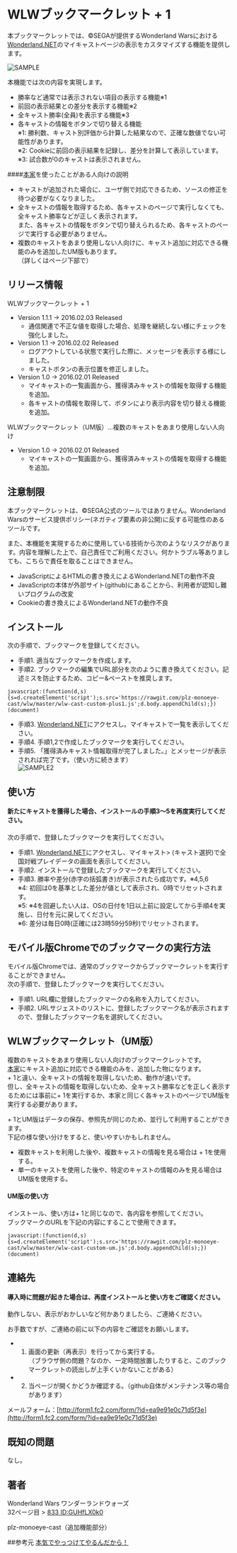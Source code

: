 WLWブックマークレット + 1
====

本ブックマークレットでは、&copy;SEGAが提供するWonderland Warsにおける[Wonderland.NET](https://wonderland-wars.net/)のマイキャストページの表示をカスタマイズする機能を提供します。

![SAMPLE](sample.png)

本機能では次の内容を実現します。
* 勝率など通常では表示されない項目の表示する機能※1  
* 前回の表示結果との差分を表示する機能※2  
* 全キャスト勝率(全員)を表示する機能※3  
* 各キャストの情報をボタンで切り替える機能  
※1: 勝利数、キャスト別評価から計算した結果なので、正確な数値でない可能性があります。  
※2: Cookieに前回の表示結果を記録し、差分を計算して表示しています。  
※3: 試合数が0のキャストは表示されません。

####[本家](https://github.com/syara-temp/wlw)を使ったことがある人向けの説明
* キャストが追加された場合に、ユーザ側で対応できるため、ソースの修正を待つ必要がなくなりました。  
* 全キャストの情報を取得するため、各キャストのページで実行しなくても、全キャスト勝率などが正しく表示されます。  
  また、各キャストの情報をボタンで切り替えられるため、各キャストのページで実行する必要がありません。
* 複数のキャストをあまり使用しない人向けに、キャスト追加に対応できる機能のみを追加したUM版もあります。  
  （詳しくはページ下部で）

## リリース情報

WLWブックマークレット + 1
* Version 1.1.1 -> 2016.02.03 Released
  * 通信関連で不正な値を取得した場合、処理を継続しない様にチェックを強化しました。
* Version 1.1 -> 2016.02.02 Released
  * ログアウトしている状態で実行した際に、メッセージを表示する様にしました。
  * キャストボタンの表示位置を修正しました。
* Version 1.0 -> 2016.02.01 Released
  * マイキャストの一覧画面から、獲得済みキャストの情報を取得する機能を追加。
  * 各キャストの情報を取得して、ボタンにより表示内容を切り替える機能を追加。

WLWブックマークレット（UM版）…複数のキャストをあまり使用しない人向け 

* Version 1.0 -> 2016.02.01 Released 
  * マイキャストの一覧画面から、獲得済みキャストの情報を取得する機能を追加。

## 注意制限

本ブックマークレットは、&copy;SEGA公式のツールではありません。Wonderland Warsのサービス提供ポリシー(ネガティブ要素の非公開)に反する可能性のあるツールです。

また、本機能を実現するために使用している技術から次のようなリスクがあります。内容を理解した上で、自己責任でご利用ください。何かトラブル等ありましても、こちらで責任を取ることはできません。

* JavaScriptによるHTMLの書き換えによるWonderland.NETの動作不良
* JavaScriptの本体が外部サイト(github)にあることから、利用者が認知し難いプログラムの改変  
* Cookieの書き換えによるWonderland.NETの動作不良  

## インストール

次の手順で、ブックマークを登録してください。

* 手順1. 適当なブックマークを作成します。
* 手順2. ブックマークの編集でURL部分を次のように書き換えてください。記述ミスを防止するため、コピー&ペーストを推奨します。  

```
javascript:(function(d,s){s=d.createElement('script');s.src='https://rawgit.com/plz-monoeye-cast/wlw/master/wlw-cast-custom-plus1.js';d.body.appendChild(s);})(document)
```

* 手順3. [Wonderland.NET](https://wonderland-wars.net/)にアクセスし。マイキャストで一覧を表示してください。
* 手順4. 手順1,2で作成したブックマークを実行してください。 
* 手順5. 「獲得済みキャスト情報取得が完了しました。」とメッセージが表示されれば完了です。（使い方に続きます）  
![SAMPLE2](sample2.png)

## 使い方

#### 新たにキャストを獲得した場合、インストールの手順3～5を再度実行してください。

次の手順で、登録したブックマークを実行してください。

* 手順1. [Wonderland.NET](https://wonderland-wars.net/)にアクセスし、マイキャスト> (キャスト選択)で全国対戦プレイデータの画面を表示してください。 
* 手順2. インストールで登録したブックマークを実行してください。  
* 手順3. 勝率や差分(赤字の括弧書き)が表示されたら成功です。※4,5,6   
※4: 初回は0を基準とした差分が値として表示され、0時でリセットされます。  
※5: ※4を回避したい人は、OSの日付を1日以上前に設定してから手順4を実施し、日付を元に戻してください。  
※6: 差分は毎日0時(正確には23時59分59秒)でリセットされます。

## モバイル版Chromeでのブックマークの実行方法

モバイル版Chromeでは、通常のブックマークからブックマークレットを実行することができません。  
次の手順で、登録したブックマークを実行してください。

* 手順1. URL欄に登録したブックマークの名称を入力してください。  
* 手順2. URLサジェストのリストに、登録したブックマーク名が表示されますので、登録したブックマーク名を選択してください。  

## WLWブックマークレット（UM版） 

複数のキャストをあまり使用しない人向けのブックマークレットです。  
[本家](https://github.com/syara-temp/wlw)にキャスト追加に対応できる機能のみを、追加した物になります。  
\+ 1と違い、全キャストの情報を取得しないため、動作が速いです。  
但し、全キャストの情報を取得しないため、全キャスト勝率などを正しく表示するためには事前に+ 1を実行するか、本家と同じく各キャストのページでUM版を実行する必要があります。  

\+ 1とUM版はデータの保存、参照先が同じのため、並行して利用することができます。  
下記の様な使い分けをすると、使いやすいかもしれません。
 * 複数キャストを利用した後や、複数キャストの情報を見る場合は + 1を使用する。  
 * 単一のキャストを使用した後や、特定のキャストの情報のみを見る場合はUM版を使用する。

#### UM版の使い方

インストール、使い方は+ 1と同じなので、各内容を参照してください。  
ブックマークのURLを下記の内容にすることで使用できます。  

```
javascript:(function(d,s){s=d.createElement('script');s.src='https://rawgit.com/plz-monoeye-cast/wlw/master/wlw-cast-custom-um.js';d.body.appendChild(s);})(document)
```

## 連絡先
#### 導入時に問題が起きた場合は、再度インストールと使い方をご確認ください。

動作しない、表示がおかしいなど何かありましたら、ご連絡ください。

お手数ですが、ご連絡の前に以下の内容をご確認をお願いします。
* 1. 画面の更新（再表示）を行ってから実行する。  
      （ブラウザ側の問題？なのか、一定時間放置したりすると、このブックマークレットの読出しが上手くいかないことがある）  
* 2. 当ページが開くかどうか確認する。（github自体がメンテナンス等の場合があります）

メールフォーム：[http://form1.fc2.com/form/?id=ea9e91e0c71d5f3e](http://form1.fc2.com/form/?id=ea9e91e0c71d5f3e)

## 既知の問題
なし。

## 著者

Wonderland Wars ワンダーランドウォーズ  
32ページ目 > [833 ID:GUHfLX0k0](https://github.com/syara-temp/wlw)

plz-monoeye-cast（追加機能部分）

##参考元
[本気でやっつけてやるんだから！](https://github.com/wlw-bookmarklet/matchlog/blob/master/README.md)
